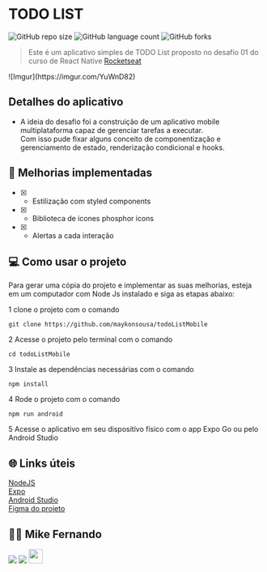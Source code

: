 # TODO LIST

![GitHub repo size](https://img.shields.io/github/repo-size/MikeFernando/Challenger-Ignite-TodoList-React-Native)
![GitHub language count](https://img.shields.io/github/languages/count/MikeFernando/Challenger-Ignite-TodoList-React-Native)
![GitHub forks](https://img.shields.io/github/forks/MikeFernando/Challenger-Ignite-TodoList-React-Native)


> Este é um aplicativo simples de TODO List proposto no desafio 01 do curso de React Native [Rocketseat](http://app.ropcketseat.com.br)

<div
  style="width:100%; display:flex; align-items:center; gap:16px" 
>
![Imgur](https://imgur.com/YuWnD82)


</div>

## Detalhes do aplicativo

- A ideia do desafio foi a construição de um aplicativo mobile multiplataforma capaz de gerenciar tarefas a executar.  
Com isso pude fixar alguns conceito de componentização e gerenciamento de estado, renderização condicional e hooks.

## 🚀 Melhorias implementadas
- [x] - Estilização com styled components
- [x] - Biblioteca de icones phosphor icons
- [x] - Alertas a cada interação


## 💻 Como usar o projeto
Para gerar uma cópia do projeto e implementar as suas melhorias, esteja em um computador com Node Js instalado e siga as etapas abaixo:

1  clone o projeto com o comando 
```
git clone https://github.com/maykonsousa/todoListMobile
``` 
2  Acesse o projeto pelo terminal com o comando 
```
cd todoListMobile
```  
3  Instale as dependências necessárias com o comando
```
npm install
```

4  Rode o projeto com o comando
```
npm run android
``` 
5  Acesse o aplicativo em seu dispositívo físico com o app Expo Go ou pelo Android Studio 

## 🌐 Links úteis
[NodeJS](https://nodejs.org/en/download)  
[Expo](https://expo.dev/)  
[Android Studio](https://developer.android.com/studio/install?hl=pt-br)  
[Figma do projeto](https://www.figma.com/file/9oFvFCof9KMaxDsH9IhPjg/ToDo-List-%E2%80%A2-Mobile)


## 🧑‍💻 Mike Fernando

[<img src="https://img.shields.io/badge/linkedin-%230077B5.svg?&style=for-the-badge&logo=linkedin&logoColor=white" />]([https://www.linkedin.com/in/maykonsousa](https://www.linkedin.com/in/mike-fernando3g/))
[<img src=" https://img.shields.io/badge/GitHub-100000?style=for-the-badge&logo=github&logoColor=white" />](https://gthub.com/MikeFernando)
[<img src="https://img.shields.io/website-up-down-green-red/http/shields.io.svg" height="28" />]([http://maykonsousa.dev.br](https://devmaikera.vercel.app/)https://devmaikera.vercel.app/
)
